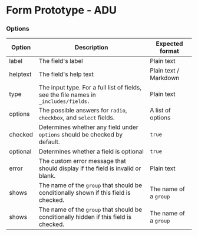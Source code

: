 # Form Prototype - ADU


### Options

| Option   | Description                                                                           | Expected format       |
|----------|---------------------------------------------------------------------------------------|-----------------------|
| label    | The field's label                                                                     | Plain text            |
| helptext | The field's help text                                                                 | Plain text / Markdown |
| type     | The input type. For a full list of fields, see the file names in `_includes/fields.`  | Plain text            |
| options  | The possible answers for `radio`, `checkbox`, and `select` fields.                    | A list of options     |
| checked  | Determines whether any field under `options` should be checked by default.            | `true`                |
| optional | Determines whether a field is optional                                                | `true`                |
| error    | The custom error message that should display if the field is invalid or blank.        | Plain text            |
| shows    | The name of the `group` that should be conditionally shown if this field is checked.  | The name of a `group` |
| shows    | The name of the `group` that should be conditionally hidden if this field is checked.  | The name of a `group` |